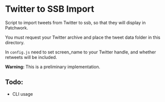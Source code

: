 # Twitter to SSB Import 

Script to import tweets from Twitter to ssb, so that they will display in Patchwork.

You must request your Twitter archive and place the tweet data folder in this directory. 

In `config.js` need to set screen_name to your Twitter handle, and whether retweets will be included.

**Warning:** This is a preliminary implementation. 

## Todo: 

- CLI usage
